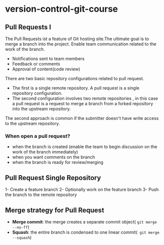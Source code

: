# version-control-git-course

## Pull Requests I
The Pull Requests ist a feature of Git hosting site.The ultimate goal is to merge a branch into the project. Enable team communication related to the work of the branch.
* Notifications sent to team members
* Feedback or comments
* Approval of content(code review)

There are two basic repository configurations related to pull request. 
* The first is a single remote repository. A pull request is a single repository configuration.
* The second configuration involves two remote repositories , in this case a pull request is a request to merge a branch from a forked repository into the upstream repository. 

The second approach is common if the submitter doesn't have write access to the upstream repository. 

### When open a pull request?
* when the branch is created (enable the team to begin discussion on the work of the branch immediately)
* when you want comments on the branch
* when the branch is ready for review/merging

## Pull Request Single Repository
1- Create a feature branch
2- Optionally work on the feature branch
3- Push the branch to the remote repository

## Merge strategy for Pull Request
* **Merge commit**: the merge creates a separate commit object( `git merge --no-ff`)
* **Squash**: the entire branch is condensed to one linear commit(` git merge --squash`)
